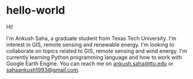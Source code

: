 # hello-world

Hi!

I'm Ankush Saha, a graduate student from Texas Tech University.
I'm interest in GIS, remote sensing and renewable energy. I'm looking to collaborate on topics related to GIS, remote sensing and wind energy.
I'm currently learning Python programming language and how to work with Google Earth Engine.
You can reach me on ankush.saha@ttu.edu or sahaankush1993@gmail.com.
